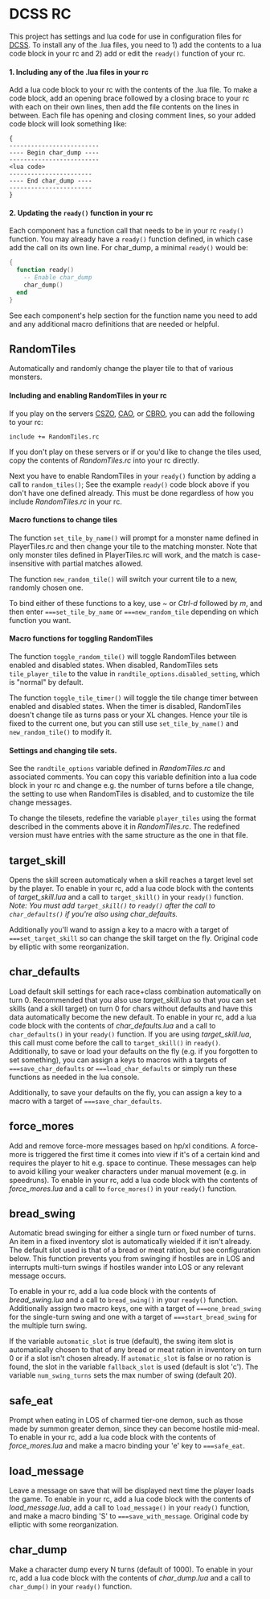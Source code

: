 DCSS RC
=======
This project has settings and lua code for use in configuration files for
[DCSS](http://crawl.develz.org/wordpress/). To install any of the .lua files,
you need to 1) add the contents to a lua code block in your rc and 2) add or
edit the `ready()` function of your rc.

#### 1. Including any of the .lua files in your rc

Add a lua code block to your rc with the contents of the .lua file. To make a
code block, add an opening brace followed by a closing brace to your rc with
each on their own lines, then add the file contents on the lines in
between. Each file has opening and closing comment lines, so your added code
block will look something like:

```
{
-------------------------
---- Begin char_dump ----
-------------------------
<lua code>
-----------------------
---- End char_dump ----
-----------------------
}
```

#### 2. Updating the `ready()` function in your rc

Each component has a function call that needs to be in your rc `ready()`
function. You may already have a `ready()` function defined, in which case add
the call on its own line. For char_dump, a minimal `ready()` would be:
```lua
{
  function ready()
    -- Enable char_dump
    char_dump()
  end
}
```

See each component's help section for the function name you need to add and any
additional macro definitions that are needed or helpful.

## RandomTiles
Automatically and randomly change the player tile to that of various monsters.

#### Including and enabling RandomTiles in your rc

If you play on the servers [CSZO](http://crawl.s-z.org/),
[CAO](http://crawl.akrasiac.org:8080/), or
[CBRO](http://crawl.berotato.org:8080/), you can add the following to your rc:

```
include += RandomTiles.rc
```

If you don't play on these servers or if or you'd like to change the tiles
used, copy the contents of *RandomTiles.rc* into your rc directly.

Next you have to enable RandomTiles in your `ready()` function by adding a call
to `random_tiles()`; See the example `ready()` code block above if you don't
have one defined already. This must be done regardless of how you include
*RandomTiles.rc* in your rc.

#### Macro functions to change tiles

The function `set_tile_by_name()` will prompt for a monster name defined in
PlayerTiles.rc and then change your tile to the matching monster. Note that
only monster tiles defined in PlayerTiles.rc will work, and the match is
case-insensitive with partial matches allowed.

The function `new_random_tile()` will switch your current tile to a new,
randomly chosen one.

To bind either of these functions to a key, use *~* or *Ctrl-d* followed by
*m*, and then enter `===set_tile_by_name` or `===new_random_tile` depending on
which function you want.

#### Macro functions for toggling RandomTiles

The function `toggle_random_tile()` will toggle RandomTiles between enabled
and disabled states. When disabled, RandomTiles sets `tile_player_tile` to the
value in `randtile_options.disabled_setting`, which is "normal" by default.

The function `toggle_tile_timer()` will toggle the tile change timer between
enabled and disabled states. When the timer is disabled, RandomTiles doesn't
change tile as turns pass or your XL changes. Hence your tile is fixed to the
current one, but you can still use `set_tile_by_name()` and `new_random_tile()`
to modify it.

#### Settings and changing tile sets.

See the `randtile_options` variable defined in *RandomTiles.rc* and associated
comments. You can copy this variable definition into a lua code block in your
rc and change e.g. the number of turns before a tile change, the setting to use
when RandomTiles is disabled, and to customize the tile change messages.

To change the tilesets, redefine the variable `player_tiles` using the format
described in the comments above it in *RandomTiles.rc*. The redefined version
must have entries with the same structure as the one in that file.

## target_skill
Opens the skill screen automaticaly when a skill reaches a target level set by
the player. To enable in your rc, add a lua code block with the contents of
*target_skill.lua* and a call to `target_skill()` in your `ready()`
function. _Note: You must add `target_skill()` to `ready()` after the call to
`char_defaults()` if you're also using char_defaults._

Additionally you'll wand to assign a key to a macro with a target of
`===set_target_skill` so can change the skill target on the fly. Original code
by elliptic with some reorganization.

## char_defaults

Load default skill settings for each race+class combination automatically on
turn 0. Recommended that you also use *target_skill.lua* so that you can set
skills (and a skill target) on turn 0 for chars without defaults and have this
data automatically become the new default. To enable in your rc, add a lua code
block with the contents of *char_defaults.lua* and a call to `char_defaults()`
in your `ready()` function. If you are using *target_skill.lua*, this call must
come before the call to `target_skill()` in `ready()`. Additionally, to save or
load your defaults on the fly (e.g. if you forgotten to set something), you can
assign a keys to macros with a targets of `===save_char_defaults` or
`===load_char_defaults` or simply run these functions as needed in the lua
console.

Additionally, to save your defaults on the fly, you can assign a key to a macro
with a target of `===save_char_defaults`.

## force_mores

Add and remove force-more messages based on hp/xl conditions. A force-more is
triggered the first time it comes into view if it's of a certain kind and
requires the player to hit e.g. space to continue. These messages can help to
avoid killing your weaker characters under manual movement (e.g. in
speedruns). To enable in your rc, add a lua code block with the contents of
*force_mores.lua* and a call to `force_mores()` in your `ready()` function.

## bread_swing

Automatic bread swinging for either a single turn or fixed number of turns. An
item in a fixed inventory slot is automatically wielded if it isn't
already. The default slot used is that of a bread or meat ration, but see
configuration below. This function prevents you from swinging if hostiles are
in LOS and interrupts multi-turn swings if hostiles wander into LOS or any
relevant message occurs.

To enable in your rc, add a lua code block with the contents of
*bread_swing.lua* and a call to `bread_swing()` in your `ready()`
function. Additionally assign two macro keys, one with a target of
`===one_bread_swing` for the single-turn swing and one with a target of
`===start_bread_swing` for the multiple turn swing.

If the variable `automatic_slot` is true (default), the swing item slot is
automatically chosen to that of any bread or meat ration in inventory on turn 0
or if a slot isn't chosen already. If `automatic_slot` is false or no ration is
found, the slot in the variable `fallback_slot` is used (default is slot
'c'). The variable `num_swing_turns` sets the max number of swing (default 20).

## safe_eat
Prompt when eating in LOS of charmed tier-one demon, such as those made by
summon greater demon, since they can become hostile mid-meal. To enable in
your rc, add a lua code block with the contents of *force_mores.lua* and make a
macro binding your 'e' key to `===safe_eat`.

## load_message
Leave a message on save that will be displayed next time the player loads the
game. To enable in your rc, add a lua code block with the contents of
*load_message.lua*, add a call to `load_message()` in your `ready()` function,
and make a macro binding 'S' to `===save_with_message`. Original code by
elliptic with some reorganization.

## char_dump
Make a character dump every N turns (default of 1000). To enable in your rc,
add a lua code block with the contents of *char_dump.lua* and a call to
`char_dump()` in your `ready()` function.
